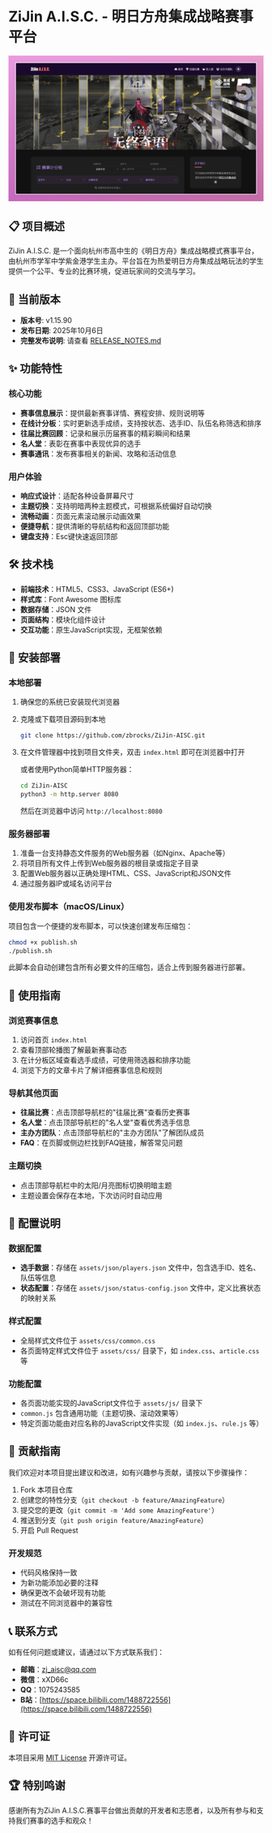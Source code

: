 # ZiJin A.I.S.C. - 明日方舟集成战略赛事平台

![ZiJin A.I.S.C. 封面](/assets/images/cover.jpg)

## 📋 项目概述

ZiJin A.I.S.C. 是一个面向杭州市高中生的《明日方舟》集成战略模式赛事平台，由杭州市学军中学紫金港学生主办。平台旨在为热爱明日方舟集成战略玩法的学生提供一个公平、专业的比赛环境，促进玩家间的交流与学习。

## 🔖 当前版本

- **版本号**: v1.15.90
- **发布日期**: 2025年10月6日
- **完整发布说明**: 请查看 [RELEASE_NOTES.md](RELEASE_NOTES.md)

## ✨ 功能特性

### 核心功能
- **赛事信息展示**：提供最新赛事详情、赛程安排、规则说明等
- **在线计分板**：实时更新选手成绩，支持按状态、选手ID、队伍名称筛选和排序
- **往届比赛回顾**：记录和展示历届赛事的精彩瞬间和结果
- **名人堂**：表彰在赛事中表现优异的选手
- **赛事通讯**：发布赛事相关的新闻、攻略和活动信息

### 用户体验
- **响应式设计**：适配各种设备屏幕尺寸
- **主题切换**：支持明暗两种主题模式，可根据系统偏好自动切换
- **流畅动画**：页面元素滚动展示动画效果
- **便捷导航**：提供清晰的导航结构和返回顶部功能
- **键盘支持**：Esc键快速返回顶部

## 🛠 技术栈

- **前端技术**：HTML5、CSS3、JavaScript (ES6+)
- **样式库**：Font Awesome 图标库
- **数据存储**：JSON 文件
- **页面结构**：模块化组件设计
- **交互功能**：原生JavaScript实现，无框架依赖

## 🚀 安装部署

### 本地部署
1. 确保您的系统已安装现代浏览器
2. 克隆或下载项目源码到本地
   ```bash
   git clone https://github.com/zbrocks/ZiJin-AISC.git
   ```
3. 在文件管理器中找到项目文件夹，双击 `index.html` 即可在浏览器中打开

   或者使用Python简单HTTP服务器：
   ```bash
   cd ZiJin-AISC
   python3 -m http.server 8080
   ```
   然后在浏览器中访问 `http://localhost:8080`

### 服务器部署
1. 准备一台支持静态文件服务的Web服务器（如Nginx、Apache等）
2. 将项目所有文件上传到Web服务器的根目录或指定子目录
3. 配置Web服务器以正确处理HTML、CSS、JavaScript和JSON文件
4. 通过服务器IP或域名访问平台

### 使用发布脚本（macOS/Linux）
项目包含一个便捷的发布脚本，可以快速创建发布压缩包：
```bash
chmod +x publish.sh
./publish.sh
```
此脚本会自动创建包含所有必要文件的压缩包，适合上传到服务器进行部署。

## 📖 使用指南

### 浏览赛事信息
1. 访问首页 `index.html`
2. 查看顶部轮播图了解最新赛事动态
3. 在计分板区域查看选手成绩，可使用筛选器和排序功能
4. 浏览下方的文章卡片了解详细赛事信息和规则

### 导航其他页面
- **往届比赛**：点击顶部导航栏的"往届比赛"查看历史赛事
- **名人堂**：点击顶部导航栏的"名人堂"查看优秀选手信息
- **主办方团队**：点击顶部导航栏的"主办方团队"了解团队成员
- **FAQ**：在页脚或侧边栏找到FAQ链接，解答常见问题

### 主题切换
- 点击顶部导航栏中的太阳/月亮图标切换明暗主题
- 主题设置会保存在本地，下次访问时自动应用

## 📝 配置说明

### 数据配置
- **选手数据**：存储在 `assets/json/players.json` 文件中，包含选手ID、姓名、队伍等信息
- **状态配置**：存储在 `assets/json/status-config.json` 文件中，定义比赛状态的映射关系

### 样式配置
- 全局样式文件位于 `assets/css/common.css`
- 各页面特定样式文件位于 `assets/css/` 目录下，如 `index.css`、`article.css` 等

### 功能配置
- 各页面功能实现的JavaScript文件位于 `assets/js/` 目录下
- `common.js` 包含通用功能（主题切换、滚动效果等）
- 特定页面功能由对应名称的JavaScript文件实现（如 `index.js`、`rule.js` 等）

## 🤝 贡献指南

我们欢迎对本项目提出建议和改进，如有兴趣参与贡献，请按以下步骤操作：

1. Fork 本项目仓库
2. 创建您的特性分支（`git checkout -b feature/AmazingFeature`）
3. 提交您的更改（`git commit -m 'Add some AmazingFeature'`）
4. 推送到分支（`git push origin feature/AmazingFeature`）
5. 开启 Pull Request

### 开发规范
- 代码风格保持一致
- 为新功能添加必要的注释
- 确保更改不会破坏现有功能
- 测试在不同浏览器中的兼容性

## 📞 联系方式

如有任何问题或建议，请通过以下方式联系我们：

- **邮箱**：[zj_aisc@qq.com](mailto:zj_aisc@qq.com)
- **微信**：xXD66c
- **QQ**：1075243585
- **B站**：[https://space.bilibili.com/1488722556](https://space.bilibili.com/1488722556)

## 📜 许可证

本项目采用 [MIT License](https://opensource.org/licenses/MIT) 开源许可证。

## 🏆 特别鸣谢

感谢所有为ZiJin A.I.S.C.赛事平台做出贡献的开发者和志愿者，以及所有参与和支持我们赛事的选手和观众！
